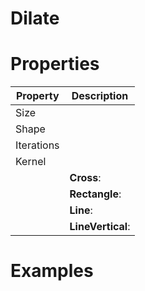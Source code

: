 # Dilate


# Properties


| Property | Description| 
| -------- | -----------|
| Size |  |
| Shape |  |
| Iterations |  |
| Kernel |  |
| | **Cross**: <desc> |
| | **Rectangle**: <desc> |
| | **Line**: <desc> |
| | **LineVertical**: <desc> |




# Examples
